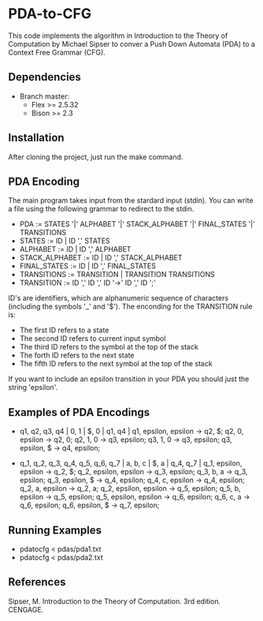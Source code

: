 # PDA-to-CFG

This code implements the algorithm in Introduction to the Theory of Computation by Michael Sipser to conver a Push Down Automata (PDA) to a Context Free Grammar (CFG).

## Dependencies
  - Branch master:
    * Flex >= 2.5.32  
    * Bison >= 2.3
  
## Installation

After cloning the project, just run the make command.

## PDA Encoding

The main program takes input from the stardard input (stdin). You can write a file using the following grammar
to redirect to the stdin. 

- PDA := STATES '|' ALPHABET '|' STACK_ALPHABET '|' FINAL_STATES '|' TRANSITIONS
- STATES :=  ID | ID ',' STATES
- ALPHABET :=  ID | ID ',' ALPHABET
- STACK_ALPHABET :=  ID | ID ',' STACK_ALPHABET
- FINAL_STATES :=  ID | ID ',' FINAL_STATES
- TRANSITIONS := TRANSITION | TRANSITION TRANSITIONS
- TRANSITION := ID ',' ID ',' ID '->' ID ',' ID ';'

ID's are identifiers, which are alphanumeric sequence of characters (including the symbols '_' and '$'). The enconding
for the TRANSITION rule is:

- The first ID refers to a state
- The second ID refers to current input symbol
- The third ID refers to the symbol at the top of the stack
- The forth ID refers to the next state
- The fifth ID refers to the next symbol at the top of the stack

If you want to include an epsilon transition in your PDA you should
just the string 'epsilon'.

## Examples of PDA Encodings

- q1, q2, q3, q4 |
0, 1 |
$, 0 |
q1, q4 |
q1, epsilon, epsilon -> q2, $;
q2, 0, epsilon -> q2, 0;
q2, 1, 0 -> q3, epsilon;
q3, 1, 0 -> q3, epsilon;
q3, epsilon, $ -> q4, epsilon;

- q_1, q_2, q_3, q_4, q_5, q_6, q_7 |
a, b, c |
$, a |
q_4, q_7 |
q_1, epsilon, epsilon -> q_2, $;
q_2, epsilon, epsilon -> q_3, epsilon;
q_3, b, a -> q_3, epsilon;
q_3, epsilon, $ -> q_4, epsilon;
q_4, c, epsilon -> q_4, epsilon;
q_2, a, epsilon -> q_2, a;
q_2, epsilon, epsilon -> q_5, epsilon;
q_5, b, epsilon -> q_5, epsilon;
q_5, epsilon, epsilon -> q_6, epsilon;
q_6, c, a -> q_6, epsilon;
q_6, epsilon, $ -> q_7, epsilon;

## Running Examples
- pdatocfg < pdas/pda1.txt
- pdatocfg < pdas/pda2.txt

## References
Sipser, M. Introduction to the Theory of Computation. 3rd edition. CENGAGE.
